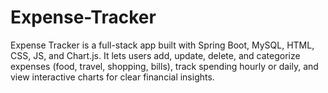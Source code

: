# Expense-Tracker
Expense Tracker is a full-stack app built with Spring Boot, MySQL, HTML, CSS, JS, and Chart.js. It lets users add, update, delete, and categorize expenses (food, travel, shopping, bills), track spending hourly or daily, and view interactive charts for clear financial insights.
